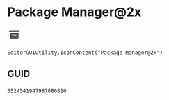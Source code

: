 # Package Manager@2x
![](/img/Package%20Manager@2x.png)

``` CSharp
EditorGUIUtility.IconContent("Package Manager@2x")
```
## GUID
```
6524541947987886810
```
